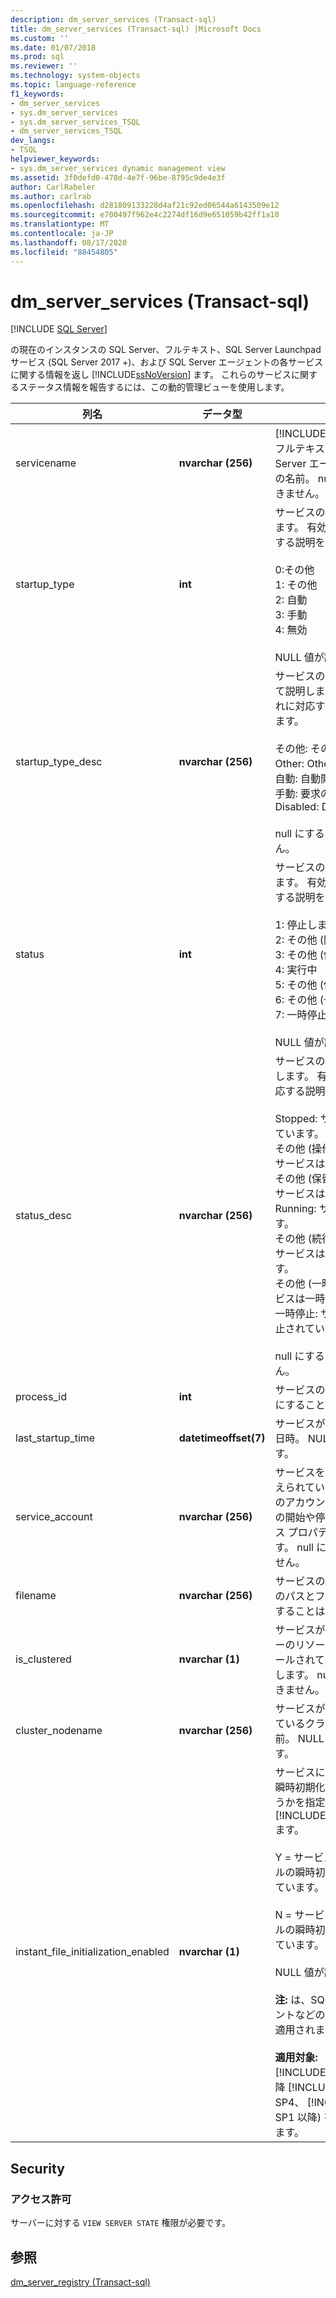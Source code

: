 ```yaml
---
description: dm_server_services (Transact-sql)
title: dm_server_services (Transact-sql) |Microsoft Docs
ms.custom: ''
ms.date: 01/07/2018
ms.prod: sql
ms.reviewer: ''
ms.technology: system-objects
ms.topic: language-reference
f1_keywords:
- dm_server_services
- sys.dm_server_services
- sys.dm_server_services_TSQL
- dm_server_services_TSQL
dev_langs:
- TSQL
helpviewer_keywords:
- sys.dm_server_services dynamic management view
ms.assetid: 3f0defd0-478d-4e7f-96be-8795c9de4e3f
author: CarlRabeler
ms.author: carlrab
ms.openlocfilehash: d281809133228d4af21c92ed06544a6143509e12
ms.sourcegitcommit: e700497f962e4c2274df16d9e651059b42ff1a10
ms.translationtype: MT
ms.contentlocale: ja-JP
ms.lasthandoff: 08/17/2020
ms.locfileid: "88454805"
---
```

# <a name="sysdm_server_services-transact-sql"></a>dm_server_services (Transact-sql)
[!INCLUDE [SQL Server](../../includes/applies-to-version/sqlserver.md)]

  の現在のインスタンスの SQL Server、フルテキスト、SQL Server Launchpad サービス (SQL Server 2017 +)、および SQL Server エージェントの各サービスに関する情報を返し [!INCLUDE[ssNoVersion](../../includes/ssnoversion-md.md)] ます。 これらのサービスに関するステータス情報を報告するには、この動的管理ビューを使用します。  
  
 
|列名|データ型|説明|  
|-----------------|---------------|-----------------|  
|servicename|**nvarchar (256)**|[!INCLUDE[ssDEnoversion](../../includes/ssdenoversion-md.md)]、フルテキスト、または SQL Server エージェントサービスの名前。 null にすることはできません。|  
|startup_type|**int**|サービスの開始モードを示します。 有効な値とそれに対応する説明を次に示します。<br /><br /> 0:その他<br />1: その他<br />2: 自動<br />3: 手動<br />4: 無効<br /><br /> NULL 値が許可されます。|  
|startup_type_desc|**nvarchar (256)**|サービスの開始モードについて説明します。 有効な値とそれに対応する説明を次に示します。<br /><br /> その他: その他 (ブート開始)<br />Other: Other (システム開始)<br />自動: 自動開始<br />手動: 要求の開始<br />Disabled: Disabled<br /><br /> null にすることはできません。|  
|status|**int**|サービスの現在の状態を示します。 有効な値とそれに対応する説明を次に示します。<br /><br /> 1: 停止しました<br />2: その他 (開始待ち)<br />3: その他 (停止保留中)<br />4: 実行中<br />5: その他 (保留の継続)<br />6: その他 (一時停止保留中)<br />7: 一時停止<br /><br /> NULL 値が許可されます。|  
|status_desc|**nvarchar (256)**|サービスの現在の状態を記述します。 有効な値とそれに対応する説明を次に示します。<br /><br /> Stopped: サービスは停止しています。<br />その他 (操作の開始が保留中): サービスは開始処理中です。<br />その他 (保留中の操作の停止): サービスは停止処理中です。<br />Running: サービスは実行中です。<br />その他 (続行操作が保留中): サービスは保留中の状態です。<br />その他 (一時停止待ち): サービスは一時停止処理中です。<br />一時停止: サービスは一時停止されています。<br /><br /> null にすることはできません。|  
|process_id|**int**|サービスのプロセス ID。 null にすることはできません。|  
|last_startup_time|**datetimeoffset(7)**|サービスが最後に開始された日時。 NULL 値が許可されます。|  
|service_account|**nvarchar (256)**|サービスを制御する権限が与えられているアカウント。 このアカウントでは、サービスの開始や停止、またはサービス プロパティの変更が可能です。 null にすることはできません。|  
|filename|**nvarchar (256)**|サービスの実行可能ファイルのパスとファイル名。 null にすることはできません。|  
|is_clustered|**nvarchar (1)**|サービスがクラスターサーバーのリソースとしてインストールされているかどうかを示します。 null にすることはできません。|  
|cluster_nodename|**nvarchar (256)**|サービスがインストールされているクラスター ノードの名前。 NULL 値が許可されます。|
|instant_file_initialization_enabled|**nvarchar (1)**|サービスに対してファイルの瞬時初期化を有効にするかどうかを指定し [!INCLUDE[ssDEnoversion](../../includes/ssdenoversion-md.md)] ます。<br /><br />Y = サービスに対してファイルの瞬時初期化が有効になっています。<br /><br />N = サービスに対してファイルの瞬時初期化が無効になっています。<br /><br /> NULL 値が許可されます。<br /><br /> **注:** は、SQL Server エージェントなどの他のサービスには適用されません。<br /><br /> **適用対象:** [!INCLUDE[ssNoVersion](../../includes/ssnoversion-md.md)] (以降 [!INCLUDE[sssql11](../../includes/sssql11-md.md)] SP4、 [!INCLUDE[ssSQL15](../../includes/sssql15-md.md)] SP1 以降) をインストールします。|  

## <a name="security"></a>Security  
  
### <a name="permissions"></a>アクセス許可  
 サーバーに対する `VIEW SERVER STATE` 権限が必要です。  
  
## <a name="see-also"></a>参照  
 [dm_server_registry &#40;Transact-sql&#41;](../../relational-databases/system-dynamic-management-views/sys-dm-server-registry-transact-sql.md)  
  

